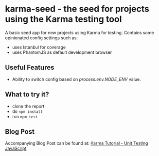 # karma-seed - the seed for projects using the Karma testing tool

A basic seed app for new projects using Karma for testing. Contains some opinionated config settings such as:

* uses Istanbul for coverage
* uses PhantomJS as default development browser

## Useful Features

* Ability to switch config based on _process.env.NODE_ENV_ value.


## What to try it?

* clone the report
* do ```npm install```
* run ``` npm test ```


## Blog Post

Accompanying Blog Post can be found at: [Karma Tutorial - Unit Testing JavaScript](http://www.bradoncode.com/blog/2015/02/27/karma-tutorial/)
